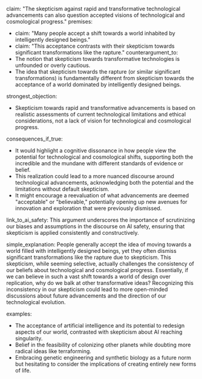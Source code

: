 claim: "The skepticism against rapid and transformative technological advancements can also question accepted visions of technological and cosmological progress."
premises:
  - claim: "Many people accept a shift towards a world inhabited by intelligently designed beings."
  - claim: "This acceptance contrasts with their skepticism towards significant transformations like the rapture."
counterargument_to:
  - The notion that skepticism towards transformative technologies is unfounded or overly cautious.
  - The idea that skepticism towards the rapture (or similar significant transformations) is fundamentally different from skepticism towards the acceptance of a world dominated by intelligently designed beings.

strongest_objection:
  - Skepticism towards rapid and transformative advancements is based on realistic assessments of current technological limitations and ethical considerations, not a lack of vision for technological and cosmological progress.

consequences_if_true:
  - It would highlight a cognitive dissonance in how people view the potential for technological and cosmological shifts, supporting both the incredible and the mundane with different standards of evidence or belief.
  - This realization could lead to a more nuanced discourse around technological advancements, acknowledging both the potential and the limitations without default skepticism.
  - It might encourage a reevaluation of what advancements are deemed "acceptable" or "believable," potentially opening up new avenues for innovation and exploration that were previously dismissed.

link_to_ai_safety: This argument underscores the importance of scrutinizing our biases and assumptions in the discourse on AI safety, ensuring that skepticism is applied consistently and constructively.

simple_explanation: People generally accept the idea of moving towards a world filled with intelligently designed beings, yet they often dismiss significant transformations like the rapture due to skepticism. This skepticism, while seeming selective, actually challenges the consistency of our beliefs about technological and cosmological progress. Essentially, if we can believe in such a vast shift towards a world of design over replication, why do we balk at other transformative ideas? Recognizing this inconsistency in our skepticism could lead to more open-minded discussions about future advancements and the direction of our technological evolution.

examples:
  - The acceptance of artificial intelligence and its potential to redesign aspects of our world, contrasted with skepticism about AI reaching singularity.
  - Belief in the feasibility of colonizing other planets while doubting more radical ideas like terraforming.
  - Embracing genetic engineering and synthetic biology as a future norm but hesitating to consider the implications of creating entirely new forms of life.